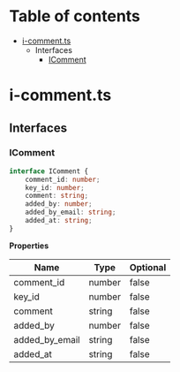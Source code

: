# Table of contents

* [i-comment.ts][SourceFile-28]
    * Interfaces
        * [IComment][InterfaceDeclaration-3]

# i-comment.ts

## Interfaces

### IComment

```typescript
interface IComment {
    comment_id: number;
    key_id: number;
    comment: string;
    added_by: number;
    added_by_email: string;
    added_at: string;
}
```

**Properties**

| Name           | Type   | Optional |
| -------------- | ------ | -------- |
| comment_id     | number | false    |
| key_id         | number | false    |
| comment        | string | false    |
| added_by       | number | false    |
| added_by_email | string | false    |
| added_at       | string | false    |

[SourceFile-28]: i-comment.md#i-commentts
[InterfaceDeclaration-3]: i-comment.md#icomment